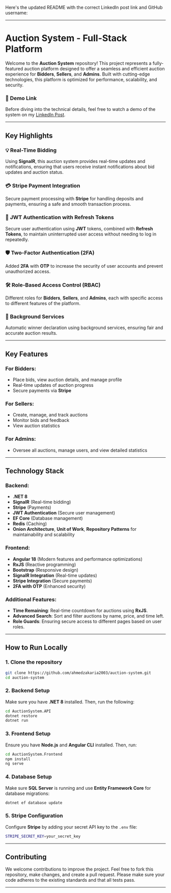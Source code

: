 Here's the updated README with the correct LinkedIn post link and GitHub username:

---

# Auction System - Full-Stack Platform

Welcome to the **Auction System** repository! This project represents a fully-featured auction platform designed to offer a seamless and efficient auction experience for **Bidders**, **Sellers**, and **Admins**. Built with cutting-edge technologies, this platform is optimized for performance, scalability, and security.

### 🚀 **Demo Link**

Before diving into the technical details, feel free to watch a demo of the system on my [LinkedIn Post](https://www.linkedin.com/posts/ahmed-zakaria-454aa8319_%D8%AD%D8%A7%D8%A8%D8%A8-%D8%A3%D8%B4%D8%A7%D8%B1%D9%83-%D9%85%D8%B9%D8%A7%D9%83%D9%85-%D8%B4%D8%BA%D8%A7%D9%84-%D8%B9%D9%84%D9%8A%D9%87-%D8%A7%D9%84%D9%81%D8%AA%D8%B1%D8%A9-activity-7364184661952012288-KuF6?utm_source=share&utm_medium=member_desktop&rcm=ACoAAFDJKoABOn-WUl7taCRZ6RDfzEiHpbFFNT4).

---

## Key Highlights

### 💡 **Real-Time Bidding**

Using **SignalR**, this auction system provides real-time updates and notifications, ensuring that users receive instant notifications about bid updates and auction status.

### 💳 **Stripe Payment Integration**

Secure payment processing with **Stripe** for handling deposits and payments, ensuring a safe and smooth transaction process.

### 🔐 **JWT Authentication with Refresh Tokens**

Secure user authentication using **JWT** tokens, combined with **Refresh Tokens**, to maintain uninterrupted user access without needing to log in repeatedly.

### 🛡️ **Two-Factor Authentication (2FA)**

Added **2FA** with **OTP** to increase the security of user accounts and prevent unauthorized access.

### 🛠️ **Role-Based Access Control (RBAC)**

Different roles for **Bidders**, **Sellers**, and **Admins**, each with specific access to different features of the platform.

### 🔄 **Background Services**

Automatic winner declaration using background services, ensuring fair and accurate auction results.

---

## Key Features

### For **Bidders**:

* Place bids, view auction details, and manage profile
* Real-time updates of auction progress
* Secure payments via **Stripe**

### For **Sellers**:

* Create, manage, and track auctions
* Monitor bids and feedback
* View auction statistics

### For **Admins**:

* Oversee all auctions, manage users, and view detailed statistics

---

## Technology Stack

### Backend:

* **.NET 8**
* **SignalR** (Real-time bidding)
* **Stripe** (Payments)
* **JWT Authentication** (Secure user management)
* **EF Core** (Database management)
* **Redis** (Caching)
* **Onion Architecture**, **Unit of Work**, **Repository Patterns** for maintainability and scalability

### Frontend:

* **Angular 18** (Modern features and performance optimizations)
* **RxJS** (Reactive programming)
* **Bootstrap** (Responsive design)
* **SignalR Integration** (Real-time updates)
* **Stripe Integration** (Secure payments)
* **2FA with OTP** (Enhanced security)

### Additional Features:

* **Time Remaining**: Real-time countdown for auctions using **RxJS**.
* **Advanced Search**: Sort and filter auctions by name, price, and time left.
* **Role Guards**: Ensuring secure access to different pages based on user roles.

---

## How to Run Locally

### 1. Clone the repository

```bash
git clone https://github.com/ahmedzakaria2003/auction-system.git
cd auction-system
```

### 2. Backend Setup

Make sure you have **.NET 8** installed. Then, run the following:

```bash
cd AuctionSystem.API
dotnet restore
dotnet run
```

### 3. Frontend Setup

Ensure you have **Node.js** and **Angular CLI** installed. Then, run:

```bash
cd AuctionSystem.Frontend
npm install
ng serve
```

### 4. Database Setup

Make sure **SQL Server** is running and use **Entity Framework Core** for database migrations:

```bash
dotnet ef database update
```

### 5. Stripe Configuration

Configure **Stripe** by adding your secret API key to the `.env` file:

```bash
STRIPE_SECRET_KEY=your_secret_key
```

---

## Contributing

We welcome contributions to improve the project. Feel free to fork this repository, make changes, and create a pull request. Please make sure your code adheres to the existing standards and that all tests pass.

---



